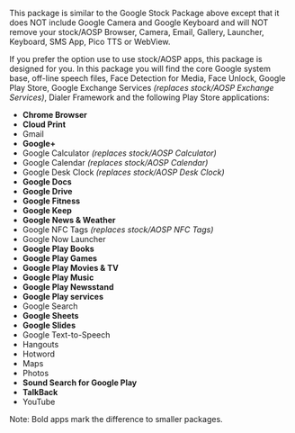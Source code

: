 This package is similar to the Google Stock Package above except that it does NOT include Google Camera and Google Keyboard and will NOT remove your stock/AOSP Browser, Camera, Email, Gallery, Launcher, Keyboard, SMS App, Pico TTS or WebView.

If you prefer the option use to use stock/AOSP apps, this package is designed for you.
In this package you will find the core Google system base, off-line speech files, Face Detection for Media, Face Unlock, Google Play Store, Google Exchange Services _(replaces stock/AOSP Exchange Services)_, Dialer Framework and the following Play Store applications:

* **Chrome Browser**
* **Cloud Print**
* Gmail
* **Google+**
* Google Calculator _(replaces stock/AOSP Calculator)_
* Google Calendar _(replaces stock/AOSP Calendar)_
* Google Desk Clock _(replaces stock/AOSP Desk Clock)_
* **Google Docs**
* **Google Drive**
* **Google Fitness**
* **Google Keep**
* **Google News & Weather**
* Google NFC Tags _(replaces stock/AOSP NFC Tags)_
* Google Now Launcher
* **Google Play Books**
* **Google Play Games**
* **Google Play Movies & TV**
* **Google Play Music**
* **Google Play Newsstand**
* **Google Play services**
* Google Search
* **Google Sheets**
* **Google Slides**
* Google Text-to-Speech
* Hangouts
* Hotword
* Maps
* Photos
* **Sound Search for Google Play**
* **TalkBack**
* YouTube

Note: Bold apps mark the difference to smaller packages.